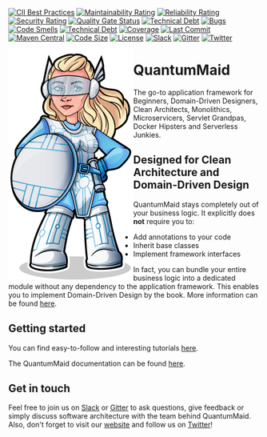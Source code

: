 [![CII Best Practices](https://bestpractices.coreinfrastructure.org/projects/3876/badge)](https://bestpractices.coreinfrastructure.org/projects/3876)
[![Maintainability Rating](https://sonarcloud.io/api/project_badges/measure?project=de.quantummaid.quantummaid%3Aparent&metric=sqale_rating)](https://sonarcloud.io/dashboard?id=de.quantummaid.quantummaid%3Aparent)
[![Reliability Rating](https://sonarcloud.io/api/project_badges/measure?project=de.quantummaid.quantummaid%3Aparent&metric=reliability_rating)](https://sonarcloud.io/dashboard?id=de.quantummaid.quantummaid%3Aparent)
[![Security Rating](https://sonarcloud.io/api/project_badges/measure?project=de.quantummaid.quantummaid%3Aparent&metric=security_rating)](https://sonarcloud.io/dashboard?id=de.quantummaid.quantummaid%3Aparent)
[![Quality Gate Status](https://sonarcloud.io/api/project_badges/measure?project=de.quantummaid.quantummaid%3Aparent&metric=alert_status)](https://sonarcloud.io/dashboard?id=de.quantummaid.quantummaid%3Aparent)
[![Technical Debt](https://sonarcloud.io/api/project_badges/measure?project=de.quantummaid.quantummaid%3Aparent&metric=sqale_index)](https://sonarcloud.io/dashboard?id=de.quantummaid.quantummaid%3Aparent)
[![Bugs](https://sonarcloud.io/api/project_badges/measure?project=de.quantummaid.quantummaid%3Aparent&metric=bugs)](https://sonarcloud.io/dashboard?id=de.quantummaid.quantummaid%3Aparent)
[![Code Smells](https://sonarcloud.io/api/project_badges/measure?project=de.quantummaid.quantummaid%3Aparent&metric=code_smells)](https://sonarcloud.io/dashboard?id=de.quantummaid.quantummaid%3Aparent)
[![Technical Debt](https://sonarcloud.io/api/project_badges/measure?project=de.quantummaid.quantummaid%3Aparent&metric=sqale_index)](https://sonarcloud.io/dashboard?id=de.quantummaid.quantummaid%3Aparent)
[![Coverage](https://sonarcloud.io/api/project_badges/measure?project=de.quantummaid.quantummaid%3Aparent&metric=coverage)](https://sonarcloud.io/dashboard?id=de.quantummaid.quantummaid%3Aparent)
[![Last Commit](https://img.shields.io/github/last-commit/quantummaid/quantummaid)](https://github.com/quantummaid/quantummaid)
[![Maven Central](https://maven-badges.herokuapp.com/maven-central/de.quantummaid.quantummaid/core/badge.svg)](https://maven-badges.herokuapp.com/maven-central/de.quantummaid.quantummaid/core)
[![Code Size](https://img.shields.io/github/languages/code-size/quantummaid/mapmaid)](https://github.com/quantummaid/quantummaid)
[![License](https://img.shields.io/badge/License-Apache%202.0-blue.svg)](https://opensource.org/licenses/Apache-2.0)
[![Slack](https://img.shields.io/badge/chat%20on-Slack-brightgreen)](https://join.slack.com/t/quantummaid/shared_invite/zt-cx5qd605-vG10I~WazfgH9WOnXMzl3Q)
[![Gitter](https://img.shields.io/badge/chat%20on-Gitter-brightgreen)](https://gitter.im/quantum-maid-framework/community)
[![Twitter](https://img.shields.io/twitter/follow/quantummaid)](https://twitter.com/quantummaid)

<img src="quantummaid_logo.png" align="left"/>

# QuantumMaid

The go-to application framework for Beginners, Domain-Driven Designers, Clean Architects, Monolithics, Microservicers, Servlet Grandpas, Docker Hipsters and Serverless Junkies.
 
## Designed for Clean Architecture and Domain-Driven Design
QuantumMaid stays completely out of your business logic.
It explicitly does **not** require you to:
- Add annotations to your code
- Inherit base classes
- Implement framework interfaces

In fact, you can bundle your entire business logic into a dedicated module without any dependency
to the application framework.
This enables you to implement Domain-Driven Design by the book.
More information can be found [here](https://quantummaid.de).

## Getting started
You can find easy-to-follow and interesting tutorials [here](https://github.com/quantummaid/quantummaid-tutorials/blob/master/README.md).

The QuantumMaid documentation can be found [here](https://quantummaid.de/docs.html).

## Get in touch
Feel free to join us on [Slack](https://join.slack.com/t/quantummaid/shared_invite/zt-cx5qd605-vG10I~WazfgH9WOnXMzl3Q)
or [Gitter](https://gitter.im/quantum-maid-framework/community) to ask questions, give feedback or simply discuss software
architecture with the team behind QuantumMaid. Also, don't forget to visit our [website](https://quantummaid.de) and follow
us on [Twitter](https://twitter.com/quantummaid)!
